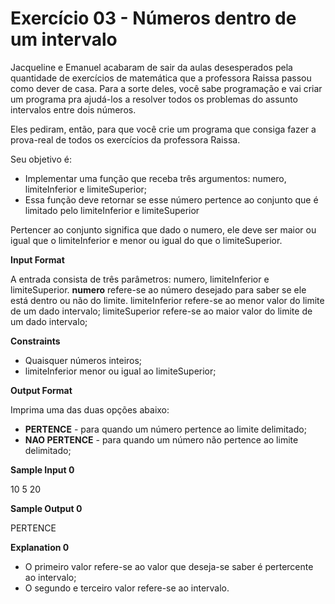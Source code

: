 # Exercício 03 - Números dentro de um intervalo

Jacqueline e Emanuel acabaram de sair da aulas desesperados pela quantidade de exercícios de matemática que a professora Raissa passou como dever de casa. Para a sorte deles, você sabe programação e vai criar um programa pra ajudá-los a resolver todos os problemas do assunto intervalos entre dois números.

Eles pediram, então, para que você crie um programa que consiga fazer a prova-real de todos os exercícios da professora Raissa.

Seu objetivo é:

- Implementar uma função que receba três argumentos: numero, limiteInferior e limiteSuperior;
- Essa função deve retornar se esse número pertence ao conjunto que é limitado pelo limiteInferior e limiteSuperior

Pertencer ao conjunto significa que dado o numero, ele deve ser maior ou igual que o limiteInferior e menor ou igual do que o limiteSuperior.

<b>Input Format</b>

A entrada consista de três parâmetros: numero, limiteInferior e limiteSuperior.
<b>numero</b> refere-se ao número desejado para saber se ele está dentro ou não do limite. limiteInferior refere-se ao menor valor do limite de um dado intervalo; limiteSuperior refere-se ao maior valor do limite de um dado intervalo;


<b>Constraints</b>

- Quaisquer números inteiros;
- limiteInferior menor ou igual ao limiteSuperior;

<b>Output Format</b>

Imprima uma das duas opções abaixo:

- <b>PERTENCE</b> - para quando um número pertence ao limite delimitado;
- <b>NAO PERTENCE</b> - para quando um número não pertence ao limite delimitado;

<b>Sample Input 0</b>

10 5 20

<b>Sample Output 0</b>

PERTENCE

<b>Explanation 0</b>

- O primeiro valor refere-se ao valor que deseja-se saber é pertercente ao intervalo;
- O segundo e terceiro valor refere-se ao intervalo.